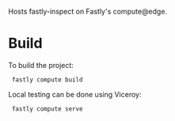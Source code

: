 Hosts fastly-inspect on Fastly's compute@edge.

# Build

To build the project:
```
 fastly compute build
```

Local testing can be done using Viceroy:
```
 fastly compute serve
```
